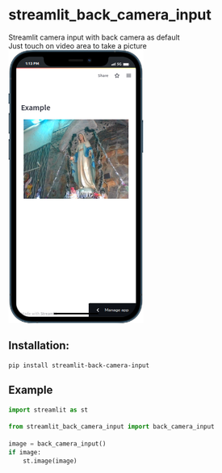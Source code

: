 # streamlit_back_camera_input
Streamlit camera input with back camera as default  
Just touch on video area to take a picture
![image](image.png)

## Installation:
```
pip install streamlit-back-camera-input
```

## Example

```python
import streamlit as st

from streamlit_back_camera_input import back_camera_input

image = back_camera_input()
if image:
    st.image(image)
```

